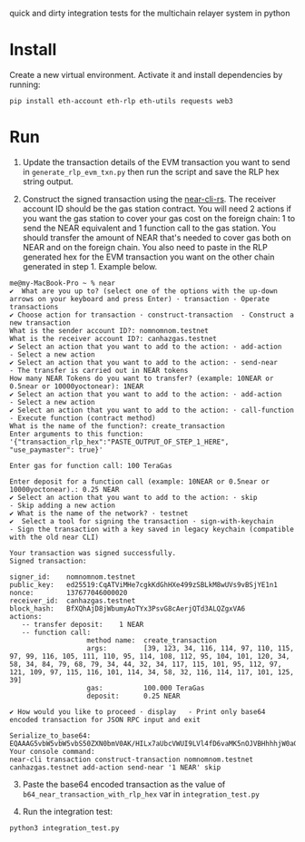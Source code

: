 quick and dirty integration tests for the multichain relayer system in python

# Install
Create a new virtual environment. Activate it and install dependencies by running: 
```shell
pip install eth-account eth-rlp eth-utils requests web3
```

# Run
1. Update the transaction details of the EVM transaction you want to send in `generate_rlp_evm_txn.py` then run the script and save the RLP hex string output.
   
2. Construct the signed transaction using the [near-cli-rs](https://github.com/near/near-cli-rs). The receiver account ID should be the gas station contract. You will need 2 actions if you want the gas station to cover your gas cost on the foreign chain: 1 to send the NEAR equivalent and 1 function call to the gas station. You should transfer the amount of NEAR that's needed to cover gas both on NEAR and on the foreign chain. You also need to paste in the RLP generated hex for the EVM transaction you want on the other chain generated in step 1. Example below.
```shell
me@my-MacBook-Pro ~ % near
✔  What are you up to? (select one of the options with the up-down arrows on your keyboard and press Enter) · transaction - Operate transactions
✔ Сhoose action for transaction · construct-transaction  - Construct a new transaction
What is the sender account ID?: nomnomnom.testnet
What is the receiver account ID?: canhazgas.testnet
✔ Select an action that you want to add to the action: · add-action   - Select a new action
✔ Select an action that you want to add to the action: · send-near            - The transfer is carried out in NEAR tokens
How many NEAR Tokens do you want to transfer? (example: 10NEAR or 0.5near or 10000yoctonear): 1NEAR
✔ Select an action that you want to add to the action: · add-action   - Select a new action
✔ Select an action that you want to add to the action: · call-function        - Execute function (contract method)
What is the name of the function?: create_transaction
Enter arguments to this function: '{"transaction_rlp_hex":"PASTE_OUTPUT_OF_STEP_1_HERE", "use_paymaster": true}'

Enter gas for function call: 100 TeraGas

Enter deposit for a function call (example: 10NEAR or 0.5near or 10000yoctonear).: 0.25 NEAR
✔ Select an action that you want to add to the action: · skip         - Skip adding a new action
✔ What is the name of the network? · testnet
✔  Select a tool for signing the transaction · sign-with-keychain               - Sign the transaction with a key saved in legacy keychain (compatible with the old near CLI)

Your transaction was signed successfully.
Signed transaction:

signer_id:    nomnomnom.testnet
public_key:   ed25519:CqATViMHe7cgkKdGhHXe499zSBLkM8wUVs9vBSjYE1n1
nonce:        137677046000020
receiver_id:  canhazgas.testnet
block_hash:   BfXQhAjD8jWbumyAoTYx3PsvG8cAerjQTd3ALQZgxVA6
actions:
   -- transfer deposit:    1 NEAR
   -- function call:
                   method name:  create_transaction
                   args:         [39, 123, 34, 116, 114, 97, 110, 115, 97, 99, 116, 105, 111, 110, 95, 114, 108, 112, 95, 104, 101, 120, 34, 58, 34, 84, 79, 68, 79, 34, 44, 32, 34, 117, 115, 101, 95, 112, 97, 121, 109, 97, 115, 116, 101, 114, 34, 58, 32, 116, 114, 117, 101, 125, 39]
                   gas:          100.000 TeraGas
                   deposit:      0.25 NEAR

✔ How would you like to proceed · display   - Print only base64 encoded transaction for JSON RPC input and exit

Serialize_to_base64:
EQAAAG5vbW5vbW5vbS50ZXN0bmV0AK/HILx7aUbcVWUI9LVl4fD6vaMK5nOJVBHhhhjW0aGqlKlrbzd9AAARAAAAY2FuaGF6Z2FzLnRlc3RuZXSec1KwIo9rl9Avgu/VDbk1xuuPX6Up/NXBVEFTV1aGRwIAAAADAAAAoe3MzhvC0wAAAAAAAAISAAAAY3JlYXRlX3RyYW5zYWN0aW9uNwAAACd7InRyYW5zYWN0aW9uX3JscF9oZXgiOiJUT0RPIiwgInVzZV9wYXltYXN0ZXIiOiB0cnVlfScAQHoQ81oAAAAAQGg7s/OG8DQAAAAAAAAAwxZKia5UYAfhXiuM8r8N8vtl+tei9OHsnsc8qNdxSltCfORk/HGQhJxt/MwzMobiFlEhRL7aJQ8tQ5fc2M6PDw==
Your console command:
near-cli transaction construct-transaction nomnomnom.testnet canhazgas.testnet add-action send-near '1 NEAR' skip
```
3. Paste the base64 encoded transaction as the value of `b64_near_transaction_with_rlp_hex` var in `integration_test.py`

4. Run the integration test:
```shell
python3 integration_test.py
```